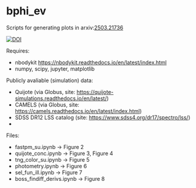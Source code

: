 # bphi_ev
Scripts for generating plots in arxiv:[2503.21736](https://arxiv.org/abs/2503.21736)

[![DOI](https://zenodo.org/badge/982530188.svg)](https://doi.org/10.5281/zenodo.15398341)


Requires:
- nbodykit https://nbodykit.readthedocs.io/en/latest/index.html
- numpy, scipy, jupyter, matplotlib

Publicly avaliable (simulation) data: 
- Quijote (via Globus, site: https://quijote-simulations.readthedocs.io/en/latest/)
- CAMELS (via Globus, site: https://camels.readthedocs.io/en/latest/index.html)
- SDSS DR12 LSS catalog (site: https://www.sdss4.org/dr17/spectro/lss/)
-
Files:
- fastpm_su.ipynb -> Figure 2
- quijote_conc.ipynb -> Figure 3, Figure 4
- tng_color_su.ipynb -> Figure 5
- photometry.ipynb -> Figure 6
- sel_fun_ill.ipynb -> Figure 7
- boss_findiff_derivs.ipynb -> Figure 8
